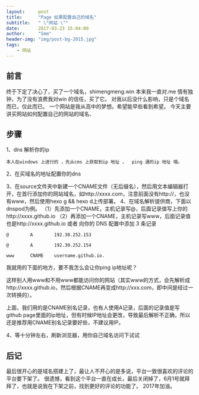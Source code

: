 ```yaml
---
layout:     post
title:      "Page 如果配置自己的域名"
subtitle:   " \"网站 \""
date:       2017-03-23 15:04:00
author:     "Smm"
header-img: "img/post-bg-2015.jpg"
tags:
    - 网站
---
```



## 前言  

终于下定了决心了，买了一个域名，shimengmeng.win 
本来我一直对.me 情有独钟，为了没有浪费我对win 的信任，买了它。
对我以后没什么影响，只是个域名而已，仅此而已。
一个网站是我从高中的梦想。希望能早些看到希望。
今天主要讲买网站如何配置自己的网站的域名、

## 步骤

1、dns 解析你的ip

	本人在windows 上进行的 ，先从cms 上获取到ip 地址 ，	ping 通的ip 地址 哦。


2、在买域名的地址配置你的dns

3、在source文件夹中新建一个CNAME文件（无后缀名），然后用文本编辑器打开，在首行添加你的网站域名，如http://xxxx.com，注意前面没有http://，也没有www，然后使用hexo g && hexo d上传部署。
4、在域名解析提供商，下面以dnspod为例。
（1）先添加一个CNAME，主机记录写@，后面记录值写上你的http://xxxx.github.io
（2）再添加一个CNAME，主机记录写www，后面记录值也是http://xxxx.github.io
或者
  向你的 DNS 配置中添加 3 条记录

	@        A        192.30.252.153
	
	@        A        192.30.252.154
	
	www      CNAME    username.github.io.
	

我就用的下面的地方，要不我怎么会让你ping ip地址呢？

这样别人用www和不用www都能访问你的网站（其实www的方式，会先解析成http://xxxx.github.io，然后根据CNAME再变成http://xxx.com，即中间是经过一次转换的）。

上面，我们用的是CNAME别名记录，也有人使用A记录，后面的记录值是写github page里面的ip地址，但有时候IP地址会更改，导致最后解析不正确，所以还是推荐用CNAME别名记录要好些，不建议用IP。

4、等十分钟左右，刷新浏览器，用你自己域名访问下试试


 
## 后记

最后很开心的是域名搭建上了，最让人不开心的是多说，平台一致很喜欢的评论的平台要下架了。
很遗憾，看到这个平台一直在成长，最后关闭掉了，6月1号就拜拜了，也就是说我在下架之前，找到更好的评论的功能了。
2017年加油。

	